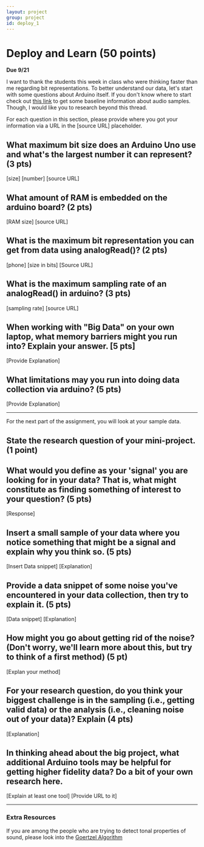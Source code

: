 ```yaml
---
layout: project
group: project
id: deploy_1
---
```


# Deploy and Learn (50 points)
**Due 9/21**

I want to thank the students this week in class who were thinking faster than me regarding bit representations.  To better understand our data, let's start with some questions about Arduino itself.  If you don't know where to start check out [this link](http://forum.arduino.cc/index.php/topic,156200.0.html) to get some baseline information about audio samples.  Though, I would like you to research beyond this thread.

For each question in this section, please provide where you got your information via a URL in the [source URL] placeholder.  

## What maximum bit size does an Arduino Uno use and what's the largest number it can represent? (3 pts)

[size]
[number]
[source URL]

## What amount of RAM is embedded on the arduino board? (2 pts)

[RAM size]
[source URL]

## What is the maximum bit representation you can get from data using analogRead()?   (2 pts)

[phone]
[size in bits]
[Source URL]

## What is the maximum sampling rate of an analogRead() in arduino? (3 pts)

[sampling rate]
[source URL]

## When working with "Big Data" on your own laptop, what memory barriers might you run into?  Explain your answer. [5 pts]

[Provide Explanation]


## What limitations may you run into doing data collection via arduino? (5 pts)

[Provide Explanation]

--------------------

For the next part of the assignment, you will look at your sample data.

## State the research question of your mini-project. (1 point)

## What would you define as your 'signal' you are looking for in your data?  That is, what might constitute as finding something of interest to your question? (5 pts)

[Response]

## Insert a small sample of your data where you notice something that might be a signal and explain why you think so. (5 pts)

[Insert Data snippet]
[Explanation]

## Provide a data snippet of some noise you've encountered in your data collection, then try to explain it. (5 pts)  

[Data snippet]
[Explanation]

## How might you go about getting rid of the noise? (Don't worry, we'll learn more about this, but try to think of a first method) (5 pt)

[Explan your method]

## For your research question, do you think your biggest challenge is in the sampling (i.e., getting valid data) or the analysis (i.e., cleaning noise out of your data)?  Explain (4 pts)

[Explanation]

## In thinking ahead about the big project, what additional Arduino tools may be helpful for getting higher fidelity data?  Do a bit of your own research here.

[Explain at least one tool]
[Provide URL to it]

---------  

### Extra Resources 

If you are among the people who are trying to detect tonal properties of sound, please look into the [Goertzel Algorithm](https://github.com/jacobrosenthal/Goertzel)

